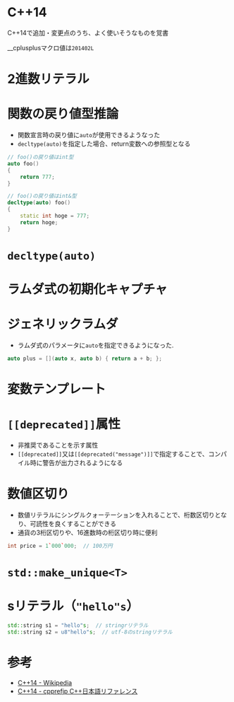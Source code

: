 # C++14

C++14で追加・変更点のうち、よく使いそうなものを覚書

__cplusplusマクロ値は`201402L`

# 2進数リテラル

# 関数の戻り値型推論

- 関数宣言時の戻り値に`auto`が使用できるようなった
- `decltype(auto)`を指定した場合、return変数への参照型となる

```cpp
// foo()の戻り値はint型
auto foo()
{
    return 777;
}

// foo()の戻り値はint&型
decltype(auto) foo()
{
    static int hoge = 777;
    return hoge;
}
```

# `decltype(auto)`

# ラムダ式の初期化キャプチャ

# ジェネリックラムダ

- ラムダ式のパラメータに`auto`を指定できるようになった.

```cpp
auto plus = [](auto x, auto b) { return a + b; };
```

# 変数テンプレート

# `[[deprecated]]`属性

- 非推奨であることを示す属性
- `[[deprecated]]`又は`[[deprecated("message")]]`で指定することで、コンパイル時に警告が出力されるようになる

# 数値区切り

- 数値リテラルにシングルクォーテーションを入れることで、桁数区切りとなり、可読性を良くすることができる
- 通貨の3桁区切りや、16進数時の桁区切り時に便利

```cpp
int price = 1`000`000;  // 100万円
```

# `std::make_unique<T>`

# sリテラル（`"hello"s`）

```cpp
std::string s1 = "hello"s;  // stringrリテラル
std::string s2 = u8"hello"s;  // utf-8のstringリテラル
```

# 参考

- [C++14 - Wikipedia](https://ja.wikipedia.org/wiki/C%2B%2B14)
- [C++14 - cpprefjp C++日本語リファレンス](https://cpprefjp.github.io/lang/cpp14.html)
